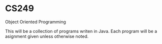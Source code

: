 # CS249
Object Oriented Programming

This will be a collection of programs writen in Java. Each program will be 
a asignment given unless otherwise noted.

